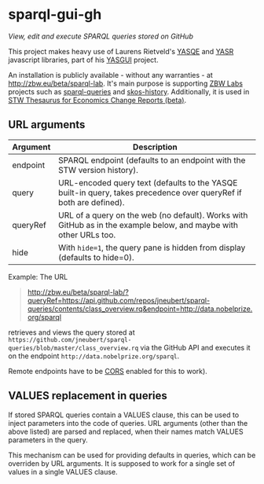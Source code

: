 sparql-gui-gh
=============

_View, edit and execute SPARQL queries stored on GitHub_

This project makes heavy use
of Laurens Rietveld's [YASQE](http://yasqe.yasgui.org/) and
[YASR](http://yasr.yasgui.org/) javascript libraries, part of his
[YASGUI](http://yasgui.org) project.

An installation is publicly available - without any warranties - at
http://zbw.eu/beta/sparql-lab. It's main purpose is supporting [ZBW
Labs](http://zbw.eu/labs) projects such as
[sparql-queries](../../../sparql-queries) and
[skos-history](../../../skos-history). Additionally, it is used in
[STW Thesaurus for Economics Change Reports (beta)](http://zbw.eu/stw/version/8.14/changes).

## URL arguments

Argument | Description
---------|------------
endpoint | SPARQL endpoint (defaults to an endpoint with the STW version history).
query    | URL-encoded query text (defaults to the YASQE built-in query, takes precedence over queryRef if both are defined).
queryRef | URL of a query on the web (no default). Works with GitHub as in the example below, and maybe with other URLs too.
hide     | With `hide=1`, the query pane is hidden from display (defaults to hide=0).


Example: The URL
> http://zbw.eu/beta/sparql-lab/?queryRef=https://api.github.com/repos/jneubert/sparql-queries/contents/class_overview.rq&endpoint=http://data.nobelprize.org/sparql

retrieves and views the query stored at
`https://github.com/jneubert/sparql-queries/blob/master/class_overview.rq` 
via the GitHub API and executes it on the
endpoint `http://data.nobelprize.org/sparql`.

Remote endpoints have to be
[CORS](https://en.wikipedia.org/wiki/Cross-origin_resource_sharing) enabled for
this to work).

## VALUES replacement in queries

If stored SPARQL queries contain a VALUES clause, this can be used to inject parameters into the code of queries. URL arguments (other than the above listed) are parsed and replaced, when their names match VALUES parameters in the query.
 
 This mechanism can be used for providing defaults in queries, which can be overriden by URL arguments. It is supposed to work for a single set of values in a single VALUES clause. 
 